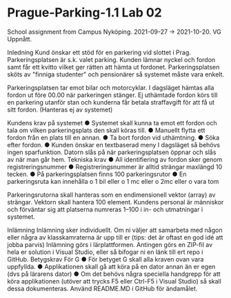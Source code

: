 # Prague-Parking-1.1 Lab 02 

School assignment from Campus Nyköping. 2021-09-27 -> 2021-10-20.
VG Uppnått.

Inledning
Kund önskar ett stöd för en parkering vid slottet i Prag.
Parkeringsplatsen är s.k. valet parking. Kunden lämnar nyckel och fordon samt får ett kvitto vilket ger
rätten att hämta ut fordonet. Parkeringsplatsen sköts av "finniga studenter" och pensionärer så
systemet måste vara enkelt.

Parkeringsplatsen tar emot bilar och motorcyklar.
I dagsläget hämtas alla fordon ut före 00.00 när parkeringen stänger. Ej uthämtade fordon körs till en
parkering utanför stan och kunderna får betala straffavgift för att få ut sitt fordon. (Hanteras ej av
systemet)

Kundens krav på systemet
● Systemet skall kunna ta emot ett fordon och tala om vilken parkeringsplats den skall köras
till.
● Manuellt flytta ett fordon från en plats till en annan.
● Ta bort fordon vid uthämtning.
● Söka efter fordon.
● Kunden önskar en textbaserad meny
I dagsläget så behövs ingen sparfunktion. Datorn slås på när parkeringsplatsen öppnar och slås av när
man går hem.
Tekniska krav
● All identifiering av fordon sker genom registreringsnummer
● Registreringsnummer är alltid strängar maxlängd 10 tecken.
● På parkeringsplatsen finns 100 parkeringsrutor
● En parkeringsruta kan innehålla
o 1 bil eller
o 1 mc eller
o 2mc eller
o vara tom

Parkeringsrutorna skall hanteras som en endimensionell vektor (array) av strängar. Vektorn skall hantera
100 element. Kundens personal är människor och förväntar sig att platserna numreras 1–100 i in- och
utmatningar i systemet.

Inlämning
Inlämning sker individuellt. Om ni väljer att samarbeta med någon eller några av klasskamraterna är upp
till er (tips: det är oftast en god idé att jobba parvis)
Inlämning görs i lärplattformen. Antingen görs en ZIP-fil av hela er solution i Visual Studio, eller så
bifogar ni en länk till ert repo i GitHub.
Betygskrav
För G
● För betyget G skall alla kraven ovan vara uppfyllda.
● Applikationen skall gå att köra på en dator annan än er egen (dvs på lärarens dator)
● Om det behövs några speciella handgrepp för att köra applikationen (utöver att trycks F5
eller Ctrl-F5 i Visual Studio) så skall dessa dokumenteras. Använd README.MD i GitHub för
ändamålet.
